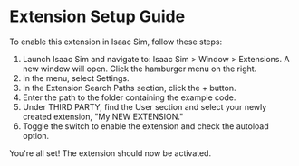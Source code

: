 # Extension Setup Guide

To enable this extension in Isaac Sim, follow these steps:

1. Launch Isaac Sim and navigate to: Isaac Sim > Window > Extensions. A new window will open. Click the hamburger menu on the right.
2. In the menu, select Settings.
3. In the Extension Search Paths section, click the + button.
4. Enter the path to the folder containing the example code.
5. Under THIRD PARTY, find the User section and select your newly created extension, "My NEW EXTENSION."
6. Toggle the switch to enable the extension and check the autoload option.

You're all set! The extension should now be activated.